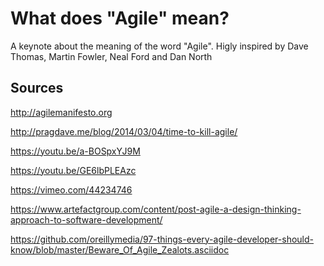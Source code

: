 # What does "Agile" mean?
A keynote about the meaning of the word "Agile".
Higly inspired by Dave Thomas, Martin Fowler, Neal Ford and Dan North

## Sources

http://agilemanifesto.org

http://pragdave.me/blog/2014/03/04/time-to-kill-agile/

https://youtu.be/a-BOSpxYJ9M

https://youtu.be/GE6lbPLEAzc

https://vimeo.com/44234746

https://www.artefactgroup.com/content/post-agile-a-design-thinking-approach-to-software-development/

https://github.com/oreillymedia/97-things-every-agile-developer-should-know/blob/master/Beware_Of_Agile_Zealots.asciidoc
